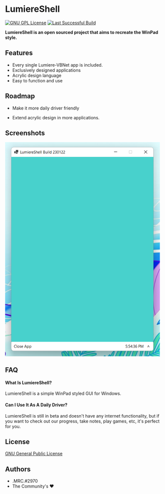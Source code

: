 
# LumiereShell


[![GNU GPL License](https://img.shields.io/badge/License-GNU%20GPL%20v3-blue)](https://www.gnu.org/licenses/gpl-3.0.txt)  [![Last Successful Build](https://img.shields.io/badge/Last%20Successful%20Build-No%20Published%20Builds-red)](https://github.com/lumiere-vbnet/lumiereshell/releases)

**LumiereShell is an open sourced project that aims to recreate the WinPad style.**




## Features

- Every single Lumiere-VBNet app is included.
- Exclusively designed applications
- Acrylic design language
- Easy to function and use

## Roadmap

- Make it more daily driver friendly

- Extend acrylic design in more applications.


## Screenshots

![App Screenshot](https://github.com/lumiere-vbnet/lumiereshell/raw/7f9a4db7cbc2b03537cd4d9cf3a56e27d8d8b29d/Screenshots/230122.png)

## FAQ

#### What Is LumiereShell?
LumiereShell is a simple WinPad styled GUI for Windows.

#### Can I Use It As A Daily Driver?

LumiereShell is still in beta and doesn't have any internet functionality, but if you want to check out our progress, take notes, play games, etc, it's perfect for you.
## License

[GNU General Public License](https://www.gnu.org/licenses/gpl-3.0.txt)


## Authors

- .MRC.#2970
- The Community's ❤️

